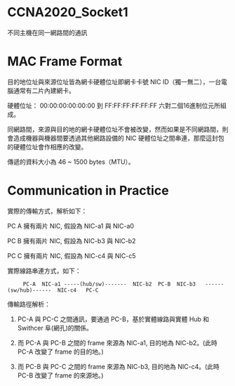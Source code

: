 # CCNA2020_Socket1
不同主機在同一網路間的通訊

# MAC Frame Format

目的地位址與來源位址皆為網卡硬體位址即網卡卡號 NIC ID（獨一無二），一台電腦通常有二片內建網卡。

硬體位址： 00:00:00:00:00:00 到 FF:FF:FF:FF:FF:FF 六對二個16進制位元所組成。

同網路間，來源與目的地的網卡硬體位址不會被改變，然而如果是不同網路間，則會造成機器與機器間要透過其他網路設備的 NIC 硬體位址之間串連，那麼這封包的硬體位址會作相應的改變。

傳遞的資料大小為 46 ~ 1500 bytes（MTU）。


# Communication in Practice

實際的傳輸方式，解析如下：


PC A 擁有兩片 NIC, 假設為 NIC-a1 與 NIC-a0

PC B 擁有兩片 NIC, 假設為 NIC-b3 與 NIC-b2

PC C 擁有兩片 NIC, 假設為 NIC-c4 與 NIC-c5


實際線路串連方式，如下：


         PC-A  NIC-a1 -----(hub/sw)-------  NIC-b2  PC-B  NIC-b3   ------(sw/hub)------  NIC-c4   PC-C
         
傳輸路徑解析：

1. PC-A 與 PC-C 之間通訊，要通過 PC-B，基於實體線路與實體 Hub 和 Swithcer 阜(網孔)的關係。

2. 而 PC-A 與 PC-B 之間的 frame 來源為 NIC-a1, 目的地為 NIC-b2。(此時 PC-A 改變了 frame 的目的地。)

3. 而 PC-B 與 PC-C 之間的 frame 來源為 NIC-b3, 目的地為 NIC-c4。(此時 PC-B 改變了 frame 的來源地。)
         
         
         
         



